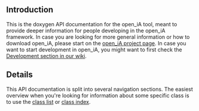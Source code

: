 ## Introduction

This is the doxygen API documentation for the open_iA tool,
meant to provide deeper information for people developing in the open_iA framework.
In case you are looking for more general information or how to download open_iA,
please start on the [open_iA project page](https://3dct.github.io/open_iA/).
In case you want to start development in open_iA, you might want to first check
the [Development section in our wiki](https://github.com/3dct/open_iA/wiki/Development).

## Details

This API documentation is split into several navigation sections.
The easiest overview when you're looking for information about some specific class is
to use the [class list](annotated.html) or [class index](classes.html).

